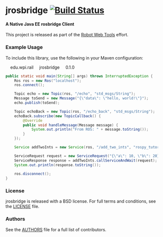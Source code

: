 jrosbridge [![Build Status](https://api.travis-ci.org/WPI-RAIL/jrosbridge.png)](https://travis-ci.org/WPI-RAIL/jrosbridge)
==========

#### A Native Java EE rosbridge Client
This project is released as part of the [Robot Web Tools](http://robotwebtools.org/) effort.

### Example Usage

To include this library, use the following in your Maven configuration:

<dependency>
    <groupId>edu.wpi.rail</groupId>
    <artifactId>jrosbridge</artifactId>
    <version>0.1.0</version>
</dependency>



```java
public static void main(String[] args) throws InterruptedException {
	Ros ros = new Ros("localhost");
	ros.connect();

	Topic echo = new Topic(ros, "/echo", "std_msgs/String");
	Message toSend = new Message("{\"data\": \"hello, world!\"}");
	echo.publish(toSend);

	Topic echoBack = new Topic(ros, "/echo_back", "std_msgs/String");
	echoBack.subscribe(new TopicCallback() {
		@Override
		public void handleMessage(Message message) {
			System.out.println("From ROS: " + message.toString());
		}
	});

	Service addTwoInts = new Service(ros, "/add_two_ints", "rospy_tutorials/AddTwoInts");

	ServiceRequest request = new ServiceRequest("{\"a\": 10, \"b\": 20}");
	ServiceResponse response = addTwoInts.callServiceAndWait(request);
	System.out.println(response.toString());
	
	ros.disconnect();
}
```

### License
jrosbridge is released with a BSD license. For full terms and conditions, see the [LICENSE](LICENSE) file.

### Authors
See the [AUTHORS](AUTHORS.md) file for a full list of contributors.
